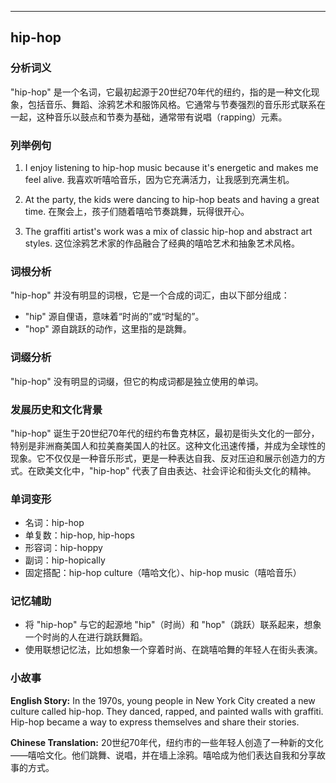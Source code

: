 
---------------
## hip-hop
### 分析词义
"hip-hop" 是一个名词，它最初起源于20世纪70年代的纽约，指的是一种文化现象，包括音乐、舞蹈、涂鸦艺术和服饰风格。它通常与节奏强烈的音乐形式联系在一起，这种音乐以鼓点和节奏为基础，通常带有说唱（rapping）元素。

### 列举例句
1. I enjoy listening to hip-hop music because it's energetic and makes me feel alive.
   我喜欢听嘻哈音乐，因为它充满活力，让我感到充满生机。

2. At the party, the kids were dancing to hip-hop beats and having a great time.
   在聚会上，孩子们随着嘻哈节奏跳舞，玩得很开心。

3. The graffiti artist's work was a mix of classic hip-hop and abstract art styles.
   这位涂鸦艺术家的作品融合了经典的嘻哈艺术和抽象艺术风格。

### 词根分析
"hip-hop" 并没有明显的词根，它是一个合成的词汇，由以下部分组成：
- "hip" 源自俚语，意味着“时尚的”或“时髦的”。
- "hop" 源自跳跃的动作，这里指的是跳舞。

### 词缀分析
"hip-hop" 没有明显的词缀，但它的构成词都是独立使用的单词。

### 发展历史和文化背景
"hip-hop" 诞生于20世纪70年代的纽约布鲁克林区，最初是街头文化的一部分，特别是非洲裔美国人和拉美裔美国人的社区。这种文化迅速传播，并成为全球性的现象。它不仅仅是一种音乐形式，更是一种表达自我、反对压迫和展示创造力的方式。在欧美文化中，"hip-hop" 代表了自由表达、社会评论和街头文化的精神。

### 单词变形
- 名词：hip-hop
- 单复数：hip-hop, hip-hops
- 形容词：hip-hoppy
- 副词：hip-hopically
- 固定搭配：hip-hop culture（嘻哈文化）、hip-hop music（嘻哈音乐）

### 记忆辅助
- 将 "hip-hop" 与它的起源地 "hip"（时尚）和 "hop"（跳跃）联系起来，想象一个时尚的人在进行跳跃舞蹈。
- 使用联想记忆法，比如想象一个穿着时尚、在跳嘻哈舞的年轻人在街头表演。

### 小故事
**English Story:**
In the 1970s, young people in New York City created a new culture called hip-hop. They danced, rapped, and painted walls with graffiti. Hip-hop became a way to express themselves and share their stories.

**Chinese Translation:**
20世纪70年代，纽约市的一些年轻人创造了一种新的文化——嘻哈文化。他们跳舞、说唱，并在墙上涂鸦。嘻哈成为他们表达自我和分享故事的方式。


